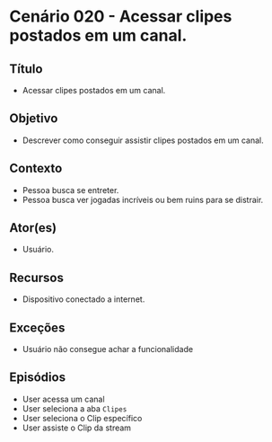 # Cenário 020 - Acessar clipes postados em um canal.

## Título 
* Acessar clipes postados em um canal.

## Objetivo
* Descrever como conseguir assistir clipes postados em um canal.

## Contexto
* Pessoa busca se entreter.
* Pessoa busca ver jogadas incríveis ou bem ruins para se distrair.

## Ator(es)
* Usuário.

## Recursos
* Dispositivo conectado a internet.

## Exceções
* Usuário não consegue achar a funcionalidade

## Episódios
* User acessa um canal
* User seleciona a aba ```Clipes```
* User seleciona o Clip específico
* User assiste o Clip da stream